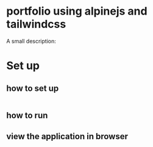 # portfolio using alpinejs and tailwindcss

A small description:

# Set up

## how to set up
```sh


```

## how to run


## view the application in browser

